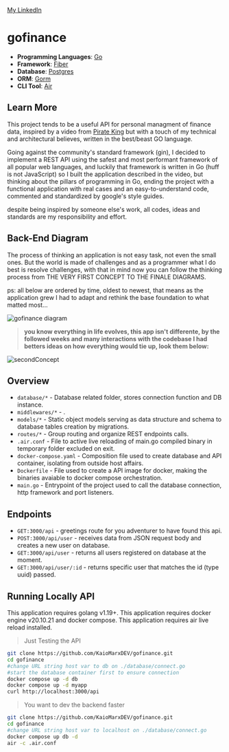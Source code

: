 [My LinkedIn](https://www.linkedin.com/in/kaiomarx/)

# gofinance

- **Programming Languages**: [Go](https://go.dev/)
- **Framework**: [Fiber](https://github.com/gofiber/fiber)
- **Database**: [Postgres](https://hub.docker.com/_/postgres/)
- **ORM**: [Gorm](https://gorm.io/)
- **CLI Tool**: [Air](https://github.com/cosmtrek/air)

## Learn More

This project tends to be a useful API for personal managment of finance data, inspired by a video from [Pirate King](https://www.youtube.com/watch?v=-arxoYcRWeM) but with a touch of my
technical and architectural believes, written in the best/beast GO language.

Going against the community's standard framework (gin), I decided to implement a REST API using the safest and most performant framework of all popular web languages, and luckily that framework is written in Go (huff is not JavaScript)
so I built the application described in the video, but thinking about the pillars of programming in Go, ending the project with a functional application with real cases and an easy-to-understand code, commented and standardized by google's style guides.

despite being inspired by someone else's work, all codes, ideas and standards are my responsibility and effort.

## Back-End Diagram

The process of thinking an application is not easy task, not even the small ones. But the world is made of challenges and as a programmer
what I do best is resolve challenges, with that in mind now you can follow the thinking process from THE VERY FIRST CONCEPT TO THE FINALE DIAGRAMS.

ps: all below are ordered by time, oldest to newest, that means as the application grew I had to adapt and rethink the base foundation to what matted most...

![gofinance diagram](https://user-images.githubusercontent.com/105358332/204063914-ccfd762c-bee5-46bb-9253-5b18ba8c54cf.png)

><strong>you know everything in life evolves, this app isn't differente, by the followed weeks and many interactions with the codebase I had betters ideas on how everything would tie up, look them below:</strong>

![secondConcept](https://user-images.githubusercontent.com/105358332/204090434-b74ca542-c390-4ee8-a198-e9b57958ca41.png)


## Overview

- `database/*` - Database related folder, stores connection function and DB instance.
- `middlewares/*` - .
- `models/*` - Static object models serving as data structure and schema to database tables creation by migrations.
- `routes/*` - Group routing and organize REST endpoints calls.
- `.air.conf` - File to active live reloading of main.go compiled binary in temporary folder excluded on exit.
- `docker-compose.yaml` - Composition file used to create database and API container, isolating from outside host affairs.
- `Dockerfile` - File used to create a API image for docker, making the binaries avaiable to docker compose orchestration.
- `main.go` - Entrypoint of the project used to call the database connection, http framework and port listeners.

## Endpoints

- `GET:3000/api` - greetings route for you adventurer to have found this api.
- `POST:3000/api/user` - receives data from JSON request body and creates a new user on database.
- `GET:3000/api/user` - returns all users registered on database at the moment.
- `GET:3000/api/user/:id` - returns specific user that matches the id (type uuid) passed.

## Running Locally API

This application requires golang v1.19+.
This application requires docker engine v20.10.21 and docker compose.
This application requires air live reload installed.

>Just Testing the API
```bash
git clone https://github.com/KaioMarxDEV/gofinance.git
cd gofinance
#change URL string host var to db on ./database/connect.go
#start the database container first to ensure connection
docker compose up -d db
docker compose up -d myapp
curl http://localhost:3000/api
```

>You want to dev the backend faster
```bash
git clone https://github.com/KaioMarxDEV/gofinance.git
cd gofinance
#change URL string host var to localhost on ./database/connect.go
docker compose up db -d
air -c .air.conf
```
